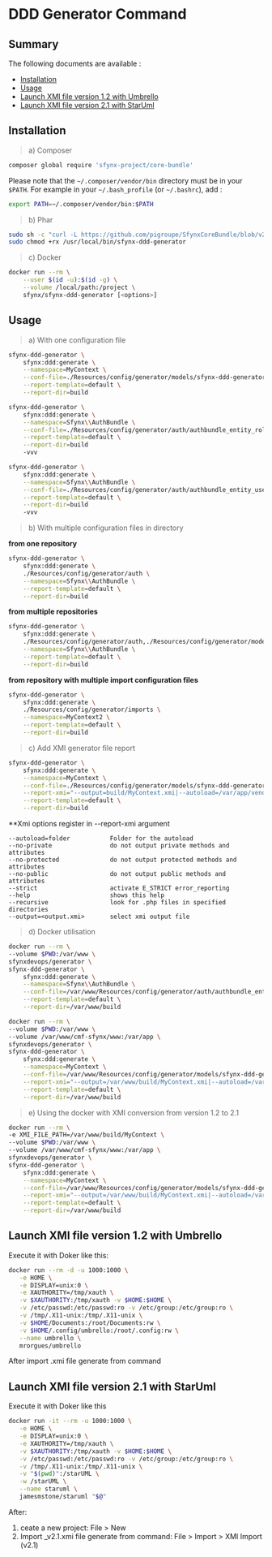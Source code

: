 # DDD Generator Command

## Summary

The following documents are available :

- [Installation](#installation)
- [Usage](#usage)
- [Launch XMI file version 1.2 with Umbrello](#launch-xmi-file-version-1-2-with-umbrello)
- [Launch XMI file version 2.1 with StarUml](#launch-xmi-file-version-2-1-with-struml)

## Installation

> a) Composer

```bash
composer global require 'sfynx-project/core-bundle'
```

Please note that the `~/.composer/vendor/bin` directory must be in your `$PATH`. For example in your `~/.bash_profile` (or `~/.bashrc`), add :

```bash
export PATH=~/.composer/vendor/bin:$PATH
```

> b) Phar

```bash
sudo sh -c "curl -L https://github.com/pigroupe/SfynxCoreBundle/blob/v2.11.1/releases/sfynx-ddd-generator.phar?raw=true > /usr/local/bin/sfynx-ddd-generator"
sudo chmod +rx /usr/local/bin/sfynx-ddd-generator
```

> c) Docker

```bash
docker run --rm \
    --user $(id -u):$(id -g) \
    --volume /local/path:/project \
    sfynx/sfynx-ddd-generator [<options>]
```

## Usage

> a) With one configuration file

```bash
sfynx-ddd-generator \
    sfynx:ddd:generate \
    --namespace=MyContext \
    --conf-file=./Resources/config/generator/models/sfynx-ddd-generator.yml \
    --report-template=default \
    --report-dir=build
```

```bash
sfynx-ddd-generator \
    sfynx:ddd:generate \
    --namespace=Sfynx\\AuthBundle \
    --conf-file=./Resources/config/generator/auth/authbundle_entity_role_api_query.yml \
    --report-template=default \
    --report-dir=build
    -vvv
```

```bash
sfynx-ddd-generator \
    sfynx:ddd:generate \
    --namespace=Sfynx\\AuthBundle \
    --conf-file=./Resources/config/generator/auth/authbundle_entity_user_api_command.yml \
    --report-template=default \
    --report-dir=build
    -vvv
```

> b) With multiple configuration files in directory

**from one repository**
```bash
sfynx-ddd-generator \
    sfynx:ddd:generate \
    ./Resources/config/generator/auth \
    --namespace=Sfynx\\AuthBundle \
    --report-template=default \
    --report-dir=build
```

**from multiple repositories**
```bash
sfynx-ddd-generator \
    sfynx:ddd:generate \
    ./Resources/config/generator/auth,./Resources/config/generator/models \
    --namespace=Sfynx\\AuthBundle \
    --report-template=default \
    --report-dir=build
```

**from repository with multiple import configuration files**
```bash
sfynx-ddd-generator \
    sfynx:ddd:generate \
    ./Resources/config/generator/imports \
    --namespace=MyContext2 \
    --report-template=default \
    --report-dir=build
```

> c) Add XMI generator file report

```bash
sfynx-ddd-generator \
    sfynx:ddd:generate \
    --namespace=MyContext \
    --conf-file=./Resources/config/generator/models/sfynx-ddd-generator.yml \
    --report-xmi="--output=build/MyContext.xmi|--autoload=/var/app/vendor|--recursive|build/MyContext" \
    --report-template=default \
    --report-dir=build
```

**Xmi options register in --report-xmi argument
```
--autoload=folder           Folder for the autoload
--no-private                do not output private methods and attributes
--no-protected              do not output protected methods and attributes
--no-public                 do not output public methods and attributes
--strict                    activate E_STRICT error_reporting
--help                      shows this help
--recursive                 look for .php files in specified directories
--output=<output.xmi>       select xmi output file
```

> d) Docker utilisation

```bash
docker run --rm \
--volume $PWD:/var/www \
sfynxdevops/generator \
sfynx-ddd-generator \
    sfynx:ddd:generate \
    --namespace=Sfynx\\AuthBundle \
    --conf-file=/var/www/Resources/config/generator/auth/authbundle_entity_role_api.yml \
    --report-template=default \
    --report-dir=/var/www/build
```

```bash
docker run --rm \
--volume $PWD:/var/www \
--volume /var/www/cmf-sfynx/www:/var/app \
sfynxdevops/generator \
sfynx-ddd-generator \
    sfynx:ddd:generate \
    --namespace=MyContext \
    --conf-file=/var/www/Resources/config/generator/models/sfynx-ddd-generator.yml \
    --report-xmi="--output=/var/www/build/MyContext.xmi|--autoload=/var/app/vendor|--recursive|/var/www/build/MyContext" \
    --report-template=default \
    --report-dir=/var/www/build
```

> e) Using the docker with XMI conversion from version 1.2 to 2.1

```bash
docker run --rm \
-e XMI_FILE_PATH=/var/www/build/MyContext \
--volume $PWD:/var/www \
--volume /var/www/cmf-sfynx/www:/var/app \
sfynxdevops/generator \
sfynx-ddd-generator \
    sfynx:ddd:generate \
    --namespace=MyContext \
    --conf-file=/var/www/Resources/config/generator/models/sfynx-ddd-generator.yml \
    --report-xmi="--output=/var/www/build/MyContext.xmi|--autoload=/var/app/vendor|--recursive|/var/www/build/MyContext" \
    --report-template=default \
    --report-dir=/var/www/build
```

## Launch XMI file version 1.2 with Umbrello

Execute it with Doker like this:

```bash
docker run --rm -d -u 1000:1000 \
   -e HOME \
   -e DISPLAY=unix:0 \
   -e XAUTHORITY=/tmp/xauth \
   -v $XAUTHORITY:/tmp/xauth -v $HOME:$HOME \
   -v /etc/passwd:/etc/passwd:ro -v /etc/group:/etc/group:ro \
   -v /tmp/.X11-unix:/tmp/.X11-unix \
   -v $HOME/Documents:/root/Documents:rw \
   -v $HOME/.config/umbrello:/root/.config:rw \
   --name umbrello \
   mrorgues/umbrello
```

After import <XmiFile>.xmi file generate from command

## Launch XMI file version 2.1 with StarUml

Execute it with Doker like this

```bash
docker run -it --rm -u 1000:1000 \
   -e HOME \
   -e DISPLAY=unix:0 \
   -e XAUTHORITY=/tmp/xauth \
   -v $XAUTHORITY:/tmp/xauth -v $HOME:$HOME \
   -v /etc/passwd:/etc/passwd:ro -v /etc/group:/etc/group:ro \
   -v /tmp/.X11-unix:/tmp/.X11-unix \
   -v "$(pwd)":/starUML \
   -w /starUML \
   --name staruml \
   jamesmstone/staruml "$@"
```

After:
1) ceate a new project: File > New
2) Import <XmiFile>_v2.1.xmi file generate from command: File > Import > XMI Import (v2.1)
